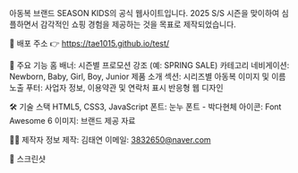 아동복 브랜드 SEASON KIDS의 공식 웹사이트입니다.
2025 S/S 시즌을 맞이하여 심플하면서 감각적인 쇼핑 경험을 제공하는 것을 목표로 제작되었습니다.

🔗 배포 주소
👉 https://tae1015.github.io/test/

📌 주요 기능
홈 배너: 시즌별 프로모션 강조 (예: SPRING SALE)
카테고리 네비게이션: Newborn, Baby, Girl, Boy, Junior
제품 소개 섹션: 시리즈별 아동복 이미지 및 이름 노출
푸터: 사업자 정보, 이용약관 및 연락처 표시
반응형 웹 디자인

🛠️ 기술 스택
HTML5, CSS3, JavaScript
폰트: 눈누 폰트 - 박다현체
아이콘: Font Awesome 6
이미지: 브랜드 제공 자료

🙋‍♀️ 제작자 정보
제작: 김태연
이메일: 3832650@naver.com

📸 스크린샷
